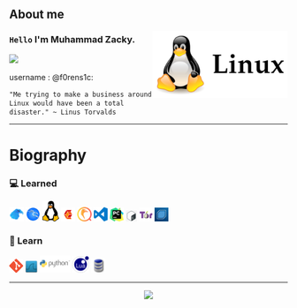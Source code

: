## About me

<img align="right" width="245" src="img/linux.png"/>

### `Hello` I'm Muhammad Zacky.

![](https://komarev.com/ghpvc/?username=Muhammad-Zacky&color=00a0a0&style=plastic)

username : @f0rens1c:

```
"Me trying to make a business around Linux would have been a total disaster." ~ Linus Torvalds
```

---

# Biography

### :computer: Learned

<code><a href="https://media.tenor.com/nisaHYy8yAYAAAAM/besito-catlove.gif" target="_blank"><img src="img/garuda.png"	width="26px" alt="null"></a></code>
<code><a href="https://media.tenor.com/nisaHYy8yAYAAAAM/besito-catlove.gif" target="_blank"><img src="img/kali.png"	width="26px" alt="null"></a></code>
<code><a href="https://media.tenor.com/nisaHYy8yAYAAAAM/besito-catlove.gif" target="_blank"><img src="img/linug.png"	width="30px" alt="null"></a></code>
<code><a href="https://media.tenor.com/nisaHYy8yAYAAAAM/besito-catlove.gif" target="_blank"><img src="img/cubic.png"	width="25px" alt="null"></a></code>
<code><a href="https://media.tenor.com/nisaHYy8yAYAAAAM/besito-catlove.gif" target="_blank"><img src="img/qemu.png"	width="26px" alt="null"></a></code>
<code><a href="https://media.tenor.com/nisaHYy8yAYAAAAM/besito-catlove.gif" target="_blank"><img src="img/vscode.png"	width="25px" alt="null"></a></code>
<code><a href="https://media.tenor.com/nisaHYy8yAYAAAAM/besito-catlove.gif" target="_blank"><img src="img/pycharm.png"	width="25px" alt="null"></a></code>
<code><a href="https://media.tenor.com/nisaHYy8yAYAAAAM/besito-catlove.gif" target="_blank"><img src="img/shell.png"	width="20px" alt="null"></a></code>
<code><a href="https://media.tenor.com/nisaHYy8yAYAAAAM/besito-catlove.gif" target="_blank"><img src="img/thor.png"	width="25px" alt="null"></a></code>
<code><a href="https://media.tenor.com/nisaHYy8yAYAAAAM/besito-catlove.gif" target="_blank"><img src="img/backbox.jpeg"	width="25px" alt="null"></a></code>
 
### :book: Learn

<code><a href="https://media.tenor.com/nisaHYy8yAYAAAAM/besito-catlove.gif" target="_blank"><img src="img/gito.png"	width="25px" alt="null"></a></code>
<code><a href="https://media.tenor.com/nisaHYy8yAYAAAAM/besito-catlove.gif" target="_blank"><img src="img/wireshark.png" width="22px" alt="null"></a></code> 
<code><a href="https://media.tenor.com/nisaHYy8yAYAAAAM/besito-catlove.gif" target="_blank"><img src="img/python.png" width="55px" alt="null"></a></code>
<code><a href="https://media.tenor.com/nisaHYy8yAYAAAAM/besito-catlove.gif" target="_blank"><img src="img/lua.png" width="30px" alt="null"></a></code>
<code><a href="https://media.tenor.com/nisaHYy8yAYAAAAM/besito-catlove.gif" target="_blank"><img src="img/db.png" width="26px" alt="null"></a></code>

---

<p align="center">
<img width=800 src="https://github-profile-trophy.vercel.app/?username=Muhammad-Zacky&margin-w=10&row=1&theme=gruvbox&no-bg=true"/>
</p>
